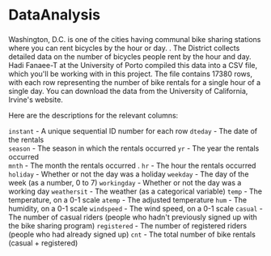# DataAnalysis


### 
Washington, D.C. is one of the cities having communal bike sharing stations where you can rent bicycles by the hour or day. . The District collects detailed data on the number of bicycles people rent by the hour and day.
Hadi Fanaee-T at the University of Porto compiled this data into a CSV file, which you'll be working with in this project. The file contains 17380 rows, with each row representing the number of bike rentals for a single hour of a single day. You can download the data from the University of California, Irvine's website.

Here are the descriptions for the relevant columns:

`instant` - A unique sequential ID number for each row 
`dteday` - The date of the rentals  
`season` - The season in which the rentals occurred 
`yr` - The year the rentals occurred    
`mnth` - The month the rentals occurred . 
`hr` - The hour the rentals occurred
`holiday` - Whether or not the day was a holiday
`weekday` - The day of the week (as a number, 0 to 7)
`workingday` - Whether or not the day was a working day
`weathersit` - The weather (as a categorical variable)
`temp` - The temperature, on a 0-1 scale
`atemp` - The adjusted temperature
`hum` - The humidity, on a 0-1 scale
`windspeed` - The wind speed, on a 0-1 scale
`casual` - The number of casual riders (people who hadn't previously signed up with the bike sharing program)
`registered` - The number of registered riders (people who had already signed up)
`cnt` - The total number of bike rentals (casual + registered)
